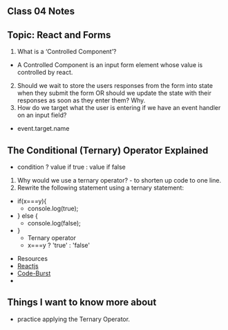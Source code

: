 ## Class 04 Notes
## Topic: React and Forms

1. What is a ‘Controlled Component’?
  - A Controlled Component is an input form element whose value is controlled by react.
2. Should we wait to store the users responses from the form into state when they submit the form OR should we update the state with their responses as soon as they enter them? Why.
3. How do we target what the user is entering if we have an event handler on an input field? 
  - event.target.name


## The Conditional (Ternary) Operator Explained
  - condition ? value if true : value if false
1. Why would we use a ternary operator? - to shorten up code to one line.
2. Rewrite the following statement using a ternary statement:

- if(x===y){
  - console.log(true);
- } else {
  - console.log(false);
- }
  - Ternary operator
  - x===y ? 'true' : 'false'
<!-- - if ( condition ) {
  - value if true;
- } else {
 - value if false;
- } -->
 
 - Resources
 - [Reactjs](https://reactjs.org/docs/forms.html)
  - [Code-Burst](https://codeburst.io/javascript-the-conditional-ternary-operator-explained-cac7218beeff)
  -

## Things I want to know more about
- practice applying the Ternary Operator.
